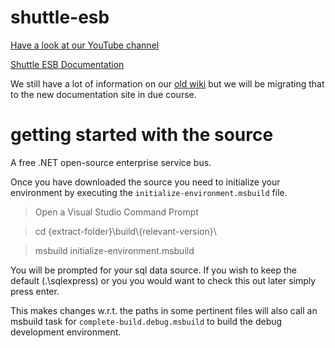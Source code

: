 shuttle-esb
===========

[Have a look at our YouTube channel](http://www.youtube.com/user/shuttleservicebus)

[Shuttle ESB Documentation](http://shuttle.github.io/shuttle-esb/)

We still have a lot of information on our [old wiki](http://servicebus.co.za/) but we will be migrating that to the new documentation site in due course.

getting started with the source
===============================

A free .NET open-source enterprise service bus.

Once you have downloaded the source you need to initialize your environment by executing the `initialize-environment.msbuild` file.

> Open a Visual Studio Command Prompt

> cd {extract-folder}\build\\{relevant-version}\

> msbuild initialize-environment.msbuild

You will be prompted for your sql data source.  If you wish to keep the default (.\sqlexpress) or you you would want to check this out later simply press enter.


This makes changes w.r.t. the paths in some pertinent files will also call an msbuild task for `complete-build.debug.msbuild` to build the debug development environment.



